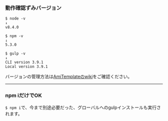 ### 動作確認ずみバージョン

```
$ node -v
↓
v8.4.0
```
```
$ npm -v
↓
5.3.0
```
```
$ gulp -v
↓
CLI version 3.9.1
Local version 3.9.1
```

バージョンの管理方法は[AmiTemplateのwiki](https://github.com/amishiro/AmiTemplate-PHP/wiki)をご確認ください。

---

### npm iだけでOK

`$ npm i`で、今まで別途必要だった、グローバルへのgulpインストールも実行されます。
